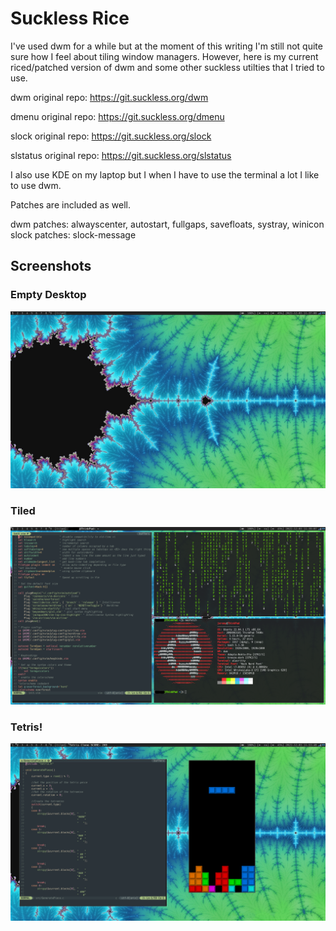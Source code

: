# Suckless Rice
I've used dwm for a while but at the moment of this writing
I'm still not quite sure how I feel about tiling window
managers. However, here is my current riced/patched version
of dwm and some other suckless utilties that I tried to use.

dwm original repo: https://git.suckless.org/dwm

dmenu original repo: https://git.suckless.org/dmenu

slock original repo: https://git.suckless.org/slock

slstatus original repo: https://git.suckless.org/slstatus

I also use KDE on my laptop but I when I have to use the
terminal a lot I like to use dwm.

Patches are included as well.

dwm patches: alwayscenter, autostart, fullgaps, savefloats, systray, winicon
slock patches: slock-message

## Screenshots
### Empty Desktop
![empty desktop](screenshots/empty-desktop.png)

### Tiled
![tiled](screenshots/tiled.png)

### Tetris!
![tetris](screenshots/tetris.png)

